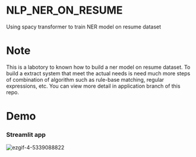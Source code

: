 # NLP_NER_ON_RESUME
Using spacy transformer to train NER model on resume dataset

# Note
This is a labotory to known how to build a ner model on resume dataset. To build a extract system that meet the actual needs is need much more steps of combination of algorithm such as rule-base matching, regular expressions, etc. You can view more detail in application branch of this repo.

# Demo
### Streamlit app

![ezgif-4-5339088822](https://user-images.githubusercontent.com/57226852/210192175-9fdf942c-362b-4a7d-9074-f5d5852f0344.gif)
